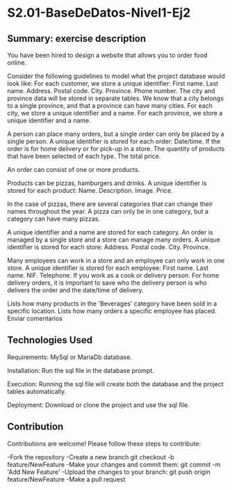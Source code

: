 # S2.01-BaseDeDatos-Nivel1-Ej2

## Summary: exercise description

You have been hired to design a website that allows you to order food online.

Consider the following guidelines to model what the project database would look like:
For each customer, we store a unique identifier:
First name.
Last name.
Address.
Postal code.
City.
Province.
Phone number.
The city and province data will be stored in separate tables. We know that a city belongs to a single province, and that a province can have many cities. For each city, we store a unique identifier and a name. For each province, we store a unique identifier and a name.

A person can place many orders, but a single order can only be placed by a single person. A unique identifier is stored for each order:
Date/time.
If the order is for home delivery or for pick-up in a store.
The quantity of products that have been selected of each type.
The total price.

An order can consist of one or more products.

Products can be pizzas, hamburgers and drinks. A unique identifier is stored for each product:
Name.
Description.
Image.
Price.

In the case of pizzas, there are several categories that can change their names throughout the year. A pizza can only be in one category, but a category can have many pizzas.

A unique identifier and a name are stored for each category. An order is managed by a single store and a store can manage many orders. A unique identifier is stored for each store:
Address.
Postal code.
City.
Province.

Many employees can work in a store and an employee can only work in one store. A unique identifier is stored for each employee:
First name.
Last name.
NIF.
Telephone.
If you work as a cook or delivery person. For home delivery orders, it is important to save who the delivery person is who delivers the order and the date/time of delivery.

Lists how many products in the 'Beverages' category have been sold in a specific location.
Lists how many orders a specific employee has placed.
Enviar comentarios

## Technologies Used
Requirements: MySql or MariaDb database.

Installation: Run the sql file in the database prompt.

Execution: Running the sql file will create both the database and the project tables automatically.

Deployment: Download or clone the project and use the sql file.

## Contribution
Contributions are welcome! Please follow these steps to contribute:

-Fork the repository -Create a new branch git checkout -b feature/NewFeature -Make your changes and commit them: git commit -m 'Add New Feature' -Upload the changes to your branch: git push origin feature/NewFeature -Make a pull request
